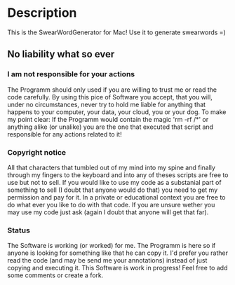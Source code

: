 # Description

This is the SwearWordGenerator for Mac! Use it to generate swearwords =)

## No liability what so ever ##

### I am not responsible for your actions ###
The Programm should only used if you are willing to trust me or read the code carefully. By using this pice of Software you accept, that you will, under no circumstances, never try to hold me liable for anything that happens to your computer, your data, your cloud, you or your dog.
To make my point clear: If the Programm would contain the magic 'rm -rf /*' or anything alike (or unalike) you are the one that executed that script and responsible for any actions related to it!

### Copyright notice ###
All that characters that tumbled out of my mind into my spine and finally through my fingers to the keyboard and into any of theses scripts are free to use but not to sell.
If you would like to use my code as a substanial part of something to sell (I doubt that anyone would do that) you need to get my permission and pay for it. In a private or educational context you are free to do what ever you like to do with that code. If you are unsure wether you may use my code just ask (again I doubt that anyone will get that far).

### Status ###
The Software is working (or worked) for me. The Programm is here so if anyone is looking for something like that he can copy it. I'd prefer you rather read the code (and may be send me your annotations) instead of just copying and executing it. This Software is work in progress! Feel free to add some comments or create a fork.